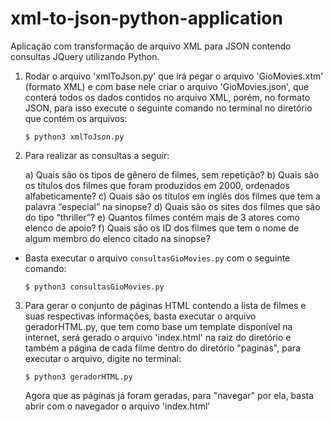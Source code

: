 # xml-to-json-python-application
Aplicação com transformação de arquivo XML para JSON contendo consultas JQuery utilizando Python.

1) Rodar o arquivo 'xmlToJson.py' que irá pegar o arquivo 'GioMovies.xtm' (formato XML) e com base nele criar o arquivo 'GioMovies.json', que conterá todos os dados contidos no arquivo XML, porém, no formato JSON, para isso execute o seguinte comando no terminal no diretório que contém os arquivos:
    
    ```$ python3 xmlToJson.py```

2) Para realizar as consultas a seguir:
    
    a) Quais são os tipos de gênero de filmes, sem repetição?
    b) Quais são os títulos dos filmes que foram produzidos em 2000, ordenados alfabeticamente?
    c) Quais são os títulos em inglês dos filmes que tem a palavra “especial” na sinopse?
    d) Quais são os sites dos filmes que são do tipo “thriller”?
    e) Quantos filmes contém mais de 3 atores como elenco de apoio?
    f) Quais são os ID dos filmes que tem o nome de algum membro do elenco citado na sinopse?
 
- Basta executar o arquivo ```consultasGioMovies.py``` com o seguinte comando:

    ```$ python3 consultasGioMovies.py```

3) Para gerar o conjunto de páginas HTML contendo a lista de filmes e suas respectivas informações, basta executar o arquivo geradorHTML.py, que tem como base um template disponível na internet, será gerado o arquivo 'index.html' na raiz do diretório e também a página de cada filme dentro do diretório "paginas", para executar o arquivo, digite no terminal:

    ```$ python3 geradorHTML.py```

   
    Agora que as páginas já foram geradas, para "navegar" por ela, basta abrir com o navegador o arquivo 'index.html'
